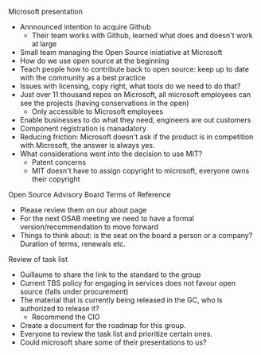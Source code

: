Microsoft presentation
* Annnounced intention to acquire Github 
  * Their team works with Github, learned what does and doesn't work at large 
* Small team managing the Open Source iniatiative at Microsoft
* How do we use open source at the beginning 
* Teach people how to contribute back to open source: keep up to date with the community as a best practice
* Issues with licensing, copy right, what tools do we need to do that?
* Just over 11 thousand repos on Microsoft, all microsoft employees can see the projects (having conservations in the open)
  * Only accessible to Microsoft employees
* Enable businesses to do what they need, engineers are out customers
* Component registration is manadatory 
* Reducing friction: Microsoft doesn't ask if the product is in competition with Microsoft, the answer is always yes. 
* What considerations went into the decision to use MIT?
  * Patent concerns 
  * MIT doesn't have to assign copyright to microsoft, everyone owns their copyright 

Open Source Advisory Board Terms of Reference 
* Please review them on our about page 
* For the next OSAB meeting we need to have a formal version/recommendation to move forward 
* Things to think about: is the seat on the board a person or a company? Duration of terms, renewals etc. 

Review of task list 
* Guillaume to share the link to the standard to the group 
* Current TBS policy for engaging in services does not favour open source (falls under procurement)
* The material that is currently being released in the GC, who is authorized to release it?
  * Recommend the CIO 
* Create a document for the roadmap for this group. 
* Everyone to review the task list and prioritize certain ones. 
* Could microsoft share some of their presentations to us?
